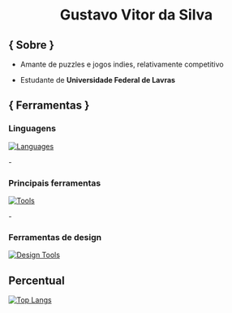 <h1 align="center"> Gustavo Vitor da Silva</h1>


<h2> { Sobre } </h2>

- Amante de puzzles e jogos indies, relativamente competitivo

- Estudante de **Universidade Federal de Lavras** 

<h2>{ Ferramentas }</h2>

<h3><strong>Linguagens</strong></h3>

[![Languages](https://skillicons.dev/icons?i=java,python,javascript,c,r,cpp&perline=4)](https://skillicons.dev)

-<h3> **Principais ferramentas** </h3>
[![Tools](https://skillicons.dev/icons?i=vscode,git,mysql,css,html,nodejs,&perline=4)](https://skillicons.dev)

 -<h3> **Ferramentas de design** </h3>
 [![Design Tools](https://skillicons.dev/icons?i=ae,ps,pr,blender)](https://skillicons.dev)

<h2> Percentual </h2>

   [![Top Langs](https://github-readme-stats.vercel.app/api/top-langs/?username=Bytsuki0&theme=dark&show_icons=true&layout=donut)](https://github.com/anuraghazra/github-readme-stats)
